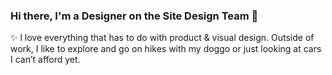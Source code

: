 ### Hi there, I'm a Designer on the Site Design Team 👋

✨ l love everything that has to do with product & visual design. Outside of work, I like to explore and go on hikes with my doggo or just looking at cars I can’t afford yet.
